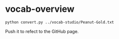# vocab-overview

```
python convert.py ../vocab-studio/Peanut-Gold.txt 
```

Push it to refect to the GitHub page.
